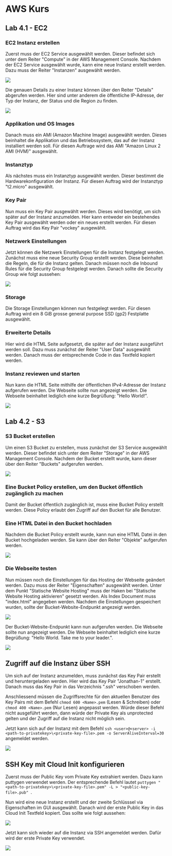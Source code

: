 # AWS Kurs

## Lab 4.1 - EC2

### EC2 Instanz erstellen

Zuerst muss der EC2 Service ausgewählt werden. Dieser befindet sich unter dem Reiter "Compute" in der AWS Management Console. Nachdem der EC2 Service ausgewählt wurde, kann eine neue Instanz erstellt werden. Dazu muss der Reiter "Instanzen" ausgewählt werden.

![](img/screenshot_aws_ec2_instances.png)

Die genauen Details zu einer Instanz können über den Reiter "Details" abgerufen werden. Hier sind unter anderem die öffentliche IP-Adresse, der Typ der Instanz, der Status und die Region zu finden.

![](img/screenshot_aws_ec2_instance_details.png)

### Applikation und OS Images

Danach muss ein AMI (Amazon Machine Image) ausgewählt werden. Dieses beinhaltet die Applikation und das Betriebssystem, das auf der Instanz installiert werden soll. Für diesen Auftrage wird das AMI "Amazon Linux 2 AMI (HVM)" ausgewählt.

### Instanztyp

Als nächstes muss ein Instanztyp ausgewählt werden. Dieser bestimmt die Hardwarekonfiguration der Instanz. Für diesen Auftrag wird der Instanztyp "t2.micro" ausgewählt.

### Key Pair

Nun muss ein Key Pair ausgewählt werden. Dieses wird benötigt, um sich später auf der Instanz anzumelden. Hier kann entweder ein bestehendes Key Pair ausgewählt werden oder ein neues erstellt werden. Für diesen Auftrag wird das Key Pair "vockey" ausgewählt.

### Netzwerk Einstellungen

Jetzt können die Netzwerk Einstellungen für die Instanz festgelegt werden. Zunächst muss eine neue Security Group erstellt werden. Diese beinhaltet die Regeln, die für die Instanz gelten. Danach müssen noch die Inbound Rules für die Security Group festgelegt werden. Danach sollte die Security Group wie folgt aussehen:

![](img/screenshot_aws_ec2_security_group.png)

### Storage

Die Storage Einstellungen können nun festgelegt werden. Für diesen Auftrag wird ein 8 GiB grosse general purpose SSD (gp2) Festplatte ausgewählt.

### Erweiterte Details

Hier wird die HTML Seite aufgesetzt, die später auf der Instanz ausgeführt werden soll. Dazu muss zunächst der Reiter "User Data" ausgewählt werden. Danach muss der entsprechende Code in das Textfeld kopiert werden.

### Instanz reviewen und starten

Nun kann die HTML Seite mithilfe der öffentlichen IPv4-Adresse der Instanz aufgerufen werden. Die Webseite sollte nun angezeigt werden. Die Webseite beinhaltet lediglich eine kurze Begrüßung: "Hello World!".

![](img/screenshot_aws_ec2_html_page.png)

## Lab 4.2 - S3

### S3 Bucket erstellen

Um einen S3 Bucket zu erstellen, muss zunächst der S3 Service ausgewählt werden. Dieser befindet sich unter dem Reiter "Storage" in der AWS Management Console. Nachdem der Bucket erstellt wurde, kann dieser über den Reiter "Buckets" aufgerufen werden.

![](img/screenshot_aws_s3_buckets.png)

### Eine Bucket Policy erstellen, um den Bucket öffentlich zugänglich zu machen

Damit der Bucket öffentlich zugänglich ist, muss eine Bucket Policy erstellt werden. Diese Policy erlaubt den Zugriff auf den Bucket für alle Benutzer.

### Eine HTML Datei in den Bucket hochladen

Nachdem die Bucket Policy erstellt wurde, kann nun eine HTML Datei in den Bucket hochgeladen werden. Sie kann über den Reiter "Objekte" aufgerufen werden.

![](img/screenshot_aws_s3_objects.png)

### Die Webseite testen

Nun müssen noch die Einstellungen für das Hosting der Webseite geändert werden. Dazu muss der Reiter "Eigenschaften" ausgewählt werden. Unter dem Punkt "Statische Website Hosting" muss der Haken bei "Statische Website Hosting aktivieren" gesetzt werden. Als Index Document muss "index.html" angegeben werden. Nachdem die Einstellungen gespeichert wurden, sollte der Bucket-Website-Endpunkt angezeigt werden.

![](img/screenshot_aws_s3_static_website_hosting.png)

Der Bucket-Website-Endpunkt kann nun aufgerufen werden. Die Webseite sollte nun angezeigt werden. Die Webseite beinhaltet lediglich eine kurze Begrüßung: "Hello World. Take me to your leader.".

![](img/screenshot_aws_s3_html_page.png)

## Zugriff auf die Instanz über SSH

Um sich auf der Instanz anzumelden, muss zunächst das Key Pair erstellt und heruntergeladen werden. Hier wird das Key Pair "Jonathan-1" erstellt. Danach muss das Key Pair in das Verzeichnis ".ssh" verschoben werden.

Anschliessend müssen die Zugriffsrechte für den aktuellen Benutzer des Key Pairs mit dem Befehl `chmod 600 <Name>.pem` (Lesen & Schreiben) oder `chmod 400 <Name>.pem` (Nur Lesen) angepasst werden. Würde dieser Befehl nicht ausgeführt werden, dann würde der Private Key als unprotected gelten und der Zugriff auf die Instanz nicht möglich sein.

Jetzt kann sich auf der Instanz mit dem Befehl `ssh <user>@<server> -i <path-to-privatekey>\<private-key-file>.pem -o
ServerAliveInterval=30` angemeldet werden.

![](img/screenshot_aws_ec2_ssh_terminal.png)

## SSH Key mit Cloud Init konfigurieren

Zuerst muss der Public Key vom Private Key extrahiert werden. Dazu kann puttygen verwendet werden. Der entsprechende Befehl lautet `puttygen "<path-to-privatekey>\<private-key-file>.pem" -L > "<public-key-file>.pub"
`.

Nun wird eine neue Instanz erstellt und der zweite Schlüsssel via Eigenschaften im GUI ausgewählt. Danach wird der erste Public Key in das Cloud Init Textfeld kopiert. Das sollte wie folgt aussehen:

![](img/screenshot_aws_ec2_ssh_cloud_init.png)

Jetzt kann sich wieder auf die Instanz via SSH angemeldet werden. Dafür wird der erste Private Key verwendet.

![](img/screenshot_aws_ec2_ssh_cloud_init_terminal.png)
